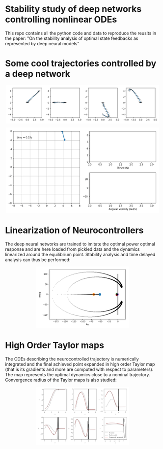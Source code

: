 # Stability study of deep networks controlling nonlinear ODEs
This repo contains all the python code and data to reproduce the reuslts in the paper:
"On the stability analysis of optimal state feedbacks as represented by deep neural models"

# Some cool trajectories controlled by a deep network
<p align="center">
  <img align="middle" src="./assets/trajs.png" alt="GECNET neurocontroller for the BEBOP drone" width="500" />
</p>

<p align="center">
  <img align="middle" src="./assets/quad_traj.gif" alt="GECNET controlling the BEBOP drone" width="500" />
</p>

# Linearization of Neurocontrollers
The deep neural networks are trained to imitate the optimal power optimal response and are here loaded from pickled data and the dynamics linearized around the equilibrium point. Stability analysis and time delayed analysis can thus be performed:

<p align="center">
  <img align="middle" src="./assets/locusrootN_3_100.png" alt="Time delay for a GECNET controlling the BEBOP drone" width="300" />
</p>


# High Order Taylor maps
The ODEs describing the neurocontrolled trajectory is numerically integrated and the final achieved point expanded in high order Taylor map (that is its gradients and more are computed with respect to parameters). The map represents the optimal dynamics close to a nominal trajectory. Convergence radius of the Taylor maps is also studied:

<p align="center">
  <img align="middle" src="./assets/taylormodel.png" alt="Time delay for a GECNET controlling the BEBOP drone" width="300" />
</p>
